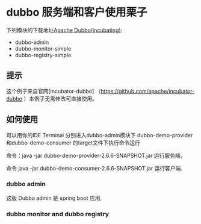 # dubbo 服务端和客户使用栗子
下列模块的下载地址[Apache Dubbo(incubating)](https://github.com/mlj007/dubbo-demo):

* dubbo-admin
* dubbo-monitor-simple
* dubbo-registry-simple


## 提示  

这个例子来自官网[incubator-dubbo] （https://github.com/apache/incubator-dubbo ）本例子无需修改可直接使用。


## 如何使用

可以用你的IDE Terminal 分别进入dubbo-admin模块下 dubbo-demo-provider 和dubbo-demo-consumer 的target文件下执行命令运行

命令：java -jar dubbo-demo-provider-2.6.6-SNAPSHOT.jar 运行服务端，

命令 java -jar dubbo-demo-consumer-2.6.6-SNAPSHOT.jar 运行客户端.

### dubbo admin

这版 Dubbo admin 是 spring boot 应用, 

### dubbo monitor and dubbo registry



